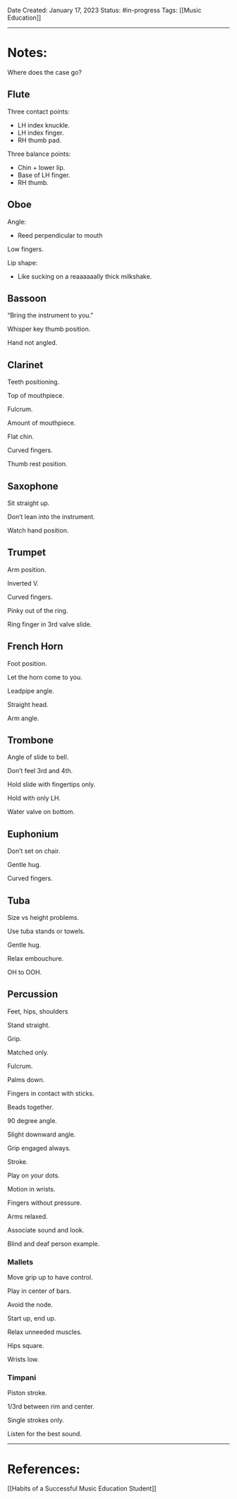 Date Created: January 17, 2023
Status: #in-progress 
Tags: [[Music Education]]

--- 
# Notes:

Where does the case go?

## Flute
Three contact points:
- LH index knuckle.
- LH index finger.
- RH thumb pad.

Three balance points:
- Chin + lower lip.
- Base of LH finger.
- RH thumb.

## Oboe
Angle:
- Reed perpendicular to mouth

Low fingers.

Lip shape:
- Like sucking on a reaaaaaally thick milkshake.

## Bassoon
“Bring the instrument to you."

Whisper key thumb position.

Hand not angled.

## Clarinet
Teeth positioning.

Top of mouthpiece.

Fulcrum.

Amount of mouthpiece.

Flat chin.

Curved fingers.

Thumb rest position.

## Saxophone
Sit straight up.

Don’t lean into the instrument.

Watch hand position.

## Trumpet
Arm position.

Inverted V.

Curved fingers.

Pinky out of the ring.

Ring finger in 3rd valve slide.

## French Horn
Foot position.

Let the horn come to you.

Leadpipe angle.

Straight head.

Arm angle.

## Trombone
Angle of slide to bell.

Don’t feel 3rd and 4th.

Hold slide with fingertips only.

Hold with only LH.

Water valve on bottom.

## Euphonium
Don’t set on chair.

Gentle hug.

Curved fingers.

## Tuba
Size vs height problems.

Use tuba stands or towels.

Gentle hug.

Relax embouchure.

OH to OOH.

## Percussion
Feet, hips, shoulders

Stand straight.

Grip.

Matched only.

Fulcrum.

Palms down.

Fingers in contact with sticks.

Beads together.

90 degree angle.

Slight downward angle.

Grip engaged always.

Stroke.

Play on your dots.

Motion in wrists.

Fingers without pressure.

Arms relaxed.

Associate sound and look.

Blind and deaf person example.

### Mallets
Move grip up to have control.

Play in center of bars.

Avoid the node.

Start up, end up.

Relax unneeded muscles.

Hips square.

Wrists low.

### Timpani
Piston stroke.

1/3rd between rim and center.

Single strokes only.

Listen for the best sound.

---
# References:

[[Habits of a Successful Music Education Student]]